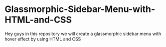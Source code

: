 # Glassmorphic-Sidebar-Menu-with-HTML-and-CSS
Hey guys in this repository we will create a glassmorphic sidebar menu with hover effect by using HTML and CSS

